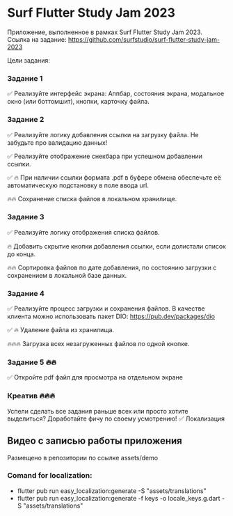 # Surf Flutter Study Jam 2023

Приложение, выполненное в рамках Surf Flutter Study Jam 2023.
Ссылка на задание: https://github.com/surfstudio/surf-flutter-study-jam-2023

Цели задания:
### Задание 1
✅ Реализуйте интерфейс экрана: Аппбар, состояния экрана, модальное окно (или боттомшит), кнопки, карточку файла.

### Задание 2
✅ Реализуйте логику добавления ссылки на загрузку файла. Не забудьте про валидацию данных!

✅ Реализуйте отображение снекбара при успешном добавлении ссылки.

✅ 🔥 При наличии ссылки формата .pdf в буфере обмена обеспечьте её автоматическую подстановку в поле ввода url.

🔥🔥 Сохранение списка файлов в локальном хранилище.

### Задание 3
✅ Реализуйте логику отображения списка файлов.

🔥 Добавить скрытие кнопки добавления ссылки, если долистали список до конца.

🔥🔥 Сортировка файлов по дате добавления, по состоянию загрузки с сохранением в локальной базе данных.

### Задание 4
✅ Реализуйте процесс загрузки и сохранения файлов. В качестве клиента можно использовать пакет DIO: https://pub.dev/packages/dio

✅ 🔥 Удаление файла из хранилища.

🔥🔥🔥 Загрузка всех незагруженных файлов по одной кнопке.

### Задание 5 🔥🔥
✅ Откройте pdf файл для просмотра на отдельном экране

### Креатив 🔥🔥🔥
Успели сделать все задания раньше всех или просто хотите выделиться? Доработайте фичу по своему усмотрению!
✅ Локализация

## Видео с записью работы приложения
Размещено в репозитории по ссылке assets/demo

### Comand for localization:
  - flutter pub run easy_localization:generate -S "assets/translations"
  - flutter pub run easy_localization:generate -f keys -o locale_keys.g.dart -S "assets/translations"